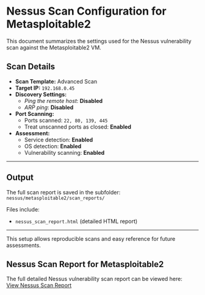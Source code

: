 # Nessus Scan Configuration for Metasploitable2

This document summarizes the settings used for the Nessus vulnerability scan against the Metasploitable2 VM.

## Scan Details

- **Scan Template:** Advanced Scan  
- **Target IP:** `192.168.0.45`  
- **Discovery Settings:**  
  - *Ping the remote host*: **Disabled**  
  - *ARP ping*: **Disabled**   
- **Port Scanning:**  
  - Ports scanned: `22, 80, 139, 445`  
  - Treat unscanned ports as closed: **Enabled**  
- **Assessment:**  
  - Service detection: **Enabled**  
  - OS detection: **Enabled**  
  - Vulnerability scanning: **Enabled**

---

## Output

The full scan report is saved in the subfolder:  
`nessus/metasploitable2/scan_reports/`

Files include:  
- `nessus_scan_report.html` (detailed HTML report)  

---

This setup allows reproducible scans and easy reference for future assessments.


## Nessus Scan Report for Metasploitable2

The full detailed Nessus vulnerability scan report can be viewed here:  
[View Nessus Scan Report](metatest_ol6d3n.html)

